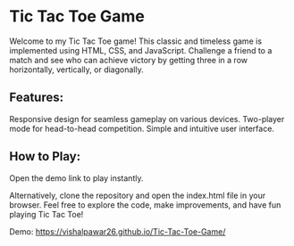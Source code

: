 <h1>Tic Tac Toe Game</h1>

Welcome to my Tic Tac Toe game! This classic and timeless game is implemented using HTML, CSS, and JavaScript. Challenge a friend to a match and see who can achieve victory by getting three in a row horizontally, vertically, or diagonally.

<h2>Features:</h2>

Responsive design for seamless gameplay on various devices.
Two-player mode for head-to-head competition.
Simple and intuitive user interface.

<h2>How to Play:</h2>

Open the demo link to play instantly.

Alternatively, clone the repository and open the index.html file in your browser.
Feel free to explore the code, make improvements, and have fun playing Tic Tac Toe!

Demo: https://vishalpawar26.github.io/Tic-Tac-Toe-Game/
 
